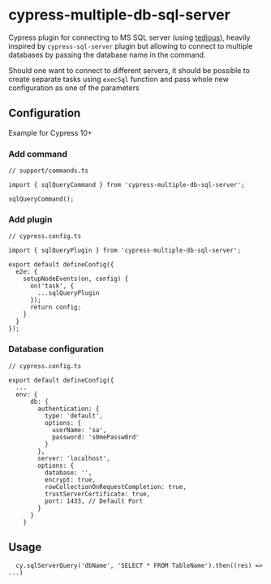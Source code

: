 # cypress-multiple-db-sql-server

Cypress plugin for connecting to MS SQL server (using [tedious](http://tediousjs.github.io/tedious/)), heavily inspired by `cypress-sql-server` plugin but allowing to connect to multiple databases by passing the database name in the command.

Should one want to connect to different servers, it should be possible to create separate tasks using `execSql` function and pass whole new configuration as one of the parameters

## Configuration

Example for Cypress 10+

### Add command

```
// support/commands.ts

import { sqlQueryCommand } from 'cypress-multiple-db-sql-server';

sqlQueryCommand();
```

### Add plugin

```
// cypress.config.ts

import { sqlQueryPlugin } from 'cypress-multiple-db-sql-server';

export default defineConfig({
  e2e: {
    setupNodeEvents(on, config) {
      on('task', {
        ...sqlQueryPlugin
      });
      return config;
    }
  }
});

```

### Database configuration

```
// cypress.config.ts

export default defineConfig({
  ...
  env: {
      db: {
        authentication: {
          type: 'default',
          options: {
            userName: 'sa',
            password: 's0mePassw0rd'
          }
        },
        server: 'localhost',
        options: {
          database: '',
          encrypt: true,
          rowCollectionOnRequestCompletion: true,
          trustServerCertificate: true,
          port: 1433, // Default Port
        }
      }
    }
```

## Usage

```
  cy.sqlServerQuery('dbName', 'SELECT * FROM TableName').then((res) => ...)
```
